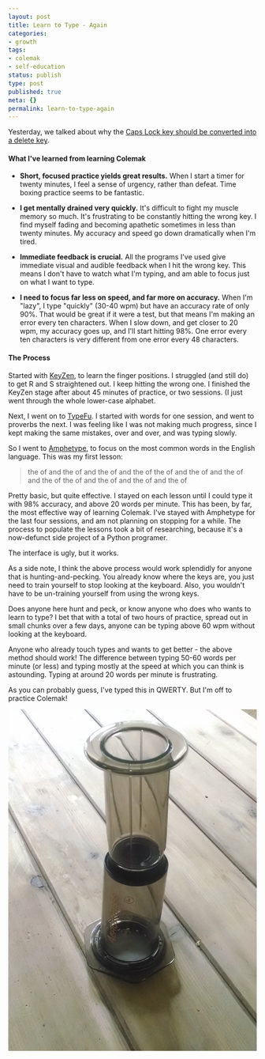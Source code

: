 ```yaml
---
layout: post
title: Learn to Type - Again
categories:
- growth
tags:
- colemak
- self-education
status: publish
type: post
published: true
meta: {}
permalink: learn-to-type-again
---
```




Yesterday, we talked about why the
[Caps Lock key should be converted into a delete key](/blog/2014/07/16/stop-yelling-on-the-internet-or-a-better-use-for-the-caps-lock-key).


#### What I've learned from learning Colemak


* **Short, focused practice yields great results.**
 When I start a timer for twenty minutes, I feel a sense of urgency, rather than defeat. Time boxing practice seems to be fantastic.


* **I get mentally drained very quickly.**
It's difficult to fight my muscle memory so much. It's frustrating to be constantly hitting the wrong key. I find myself fading and becoming apathetic sometimes in less than twenty minutes. My accuracy and speed go down dramatically when I'm tired.


* **Immediate feedback is crucial.**
All the programs I've used give immediate visual and audible feedback when I hit the wrong key. This means I don't have to watch what I'm typing, and am able to focus just on what I want to type.


* **I need to focus far less on speed, and far more on accuracy.**
 When I'm "lazy", I type "quickly" (30-40 wpm) but have an accuracy rate of only 90%. That would be great if it were a test, but that means I'm making an error every ten characters. When I slow down, and get closer to 20 wpm, my accuracy goes up, and I'll start hitting 98%. One error every ten characters is very different from one error every 48 characters.

#### The Process



Started with
[KeyZen](http://first20hours.github.io/keyzen-colemak/), to learn the finger positions. I struggled (and still do) to get R and S straightened out. I keep hitting the wrong one. I finished the KeyZen stage after about 45 minutes of practice, or two sessions. (I just went through the whole lower-case alphabet.



Next, I went on to
[TypeFu](http://type-fu.com/). I started with words for one session, and went to proverbs the next. I was feeling like I was not making much progress, since I kept making the same mistakes, over and over, and was typing slowly.



So I went to
[Amphetype](https://code.google.com/p/amphetype/), to focus on the most common words in the English language. This was my first lesson:


>the of and the of and the of and the of the of and the of and the of and the of the of and the of and the of and the of



Pretty basic, but quite effective. I stayed on each lesson until I could type it with 98% accuracy, and above 20 words per minute. This has been, by far, the most effective way of learning Colemak. I've stayed with Amphetype for the last four sessions, and am not planning on stopping for a while. The process to populate the lessons took a bit of researching, because it's a now-defunct side project of a Python programer.



The interface is ugly, but it works.



As a side note, I think the above process would work splendidly for anyone that is hunting-and-pecking. You already know where the keys are, you just need to train yourself to stop looking at the keyboard. Also, you wouldn't have to be un-training yourself from using the wrong keys.



Does anyone here hunt and peck, or know anyone who does who wants to learn to type? I bet that with a total of two hours of practice, spread out in small chunks over a few days, anyone can be typing above 60 wpm without looking at the keyboard.



Anyone who already touch types and wants to get better - the above method should work! The difference between typing 50-60 words per minute (or less) and typing mostly at the speed at which you can think is astounding. Typing at around 20 words per minute is frustrating.



As you can probably guess, I've typed this in QWERTY. But I'm off to practice Colemak!



[![I got an AeroPress Coffee Press. Still learning to use it well, but I really like it.](/squarespace_images/static_556694eee4b0f4ca9cd56729_56035dbbe4b07ebf58d79d16_5586fe5ce4b0278244cea182_1434910441851_2014-07-10-14-31-56.jpg_)](http://static1.squarespace.com/static/556694eee4b0f4ca9cd56729/56035dbbe4b07ebf58d79d16/5586fe5ce4b0278244cea182/1434910441851/2014-07-10-14-31-56.jpg)
